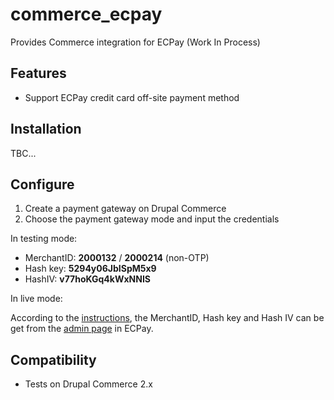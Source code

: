# commerce_ecpay
Provides Commerce integration for ECPay (Work In Process)

## Features

* Support ECPay credit card off-site payment method

## Installation

TBC...

## Configure

1. Create a payment gateway on Drupal Commerce
2. Choose the payment gateway mode and input the credentials

In testing mode:

* MerchantID: **2000132** / **2000214** (non-OTP)
* Hash key: **5294y06JbISpM5x9**
* HashIV: **v77hoKGq4kWxNNIS**

In live mode:

According to the [instructions](https://www.ecpay.com.tw/CascadeFAQ/CascadeFAQ_Qa?nID=1179
), the MerchantID, Hash key and Hash IV can be get from the [admin page](https://vendor.ecpay.com.tw/) in ECPay. 

## Compatibility

* Tests on Drupal Commerce 2.x

